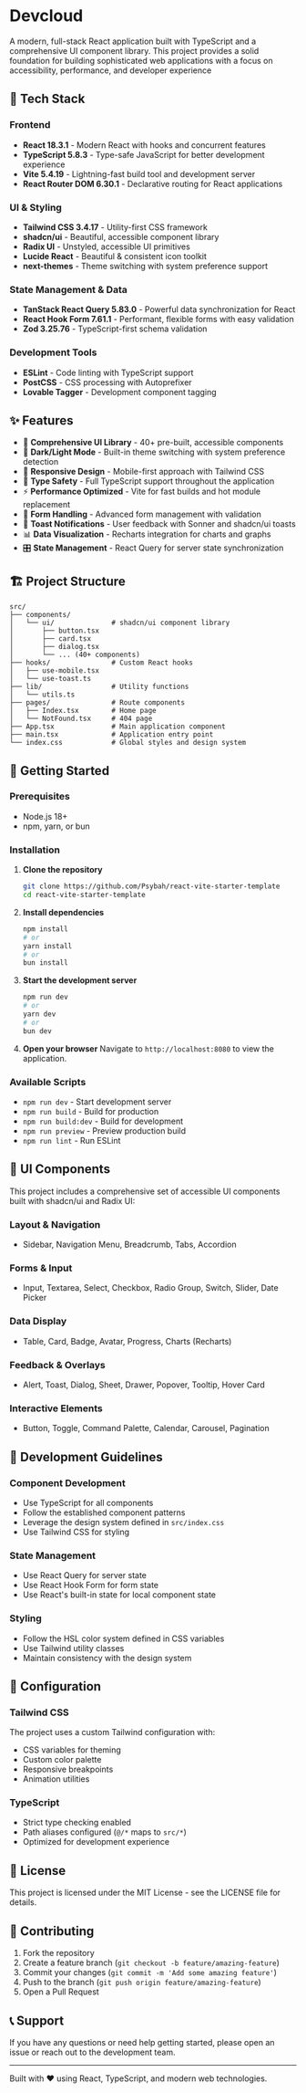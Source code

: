 # Devcloud

A modern, full-stack React application built with TypeScript and a comprehensive UI component library. This project provides a solid foundation for building sophisticated web applications with a focus on accessibility, performance, and developer experience

## 🚀 Tech Stack

### Frontend
- **React 18.3.1** - Modern React with hooks and concurrent features
- **TypeScript 5.8.3** - Type-safe JavaScript for better development experience
- **Vite 5.4.19** - Lightning-fast build tool and development server
- **React Router DOM 6.30.1** - Declarative routing for React applications

### UI & Styling
- **Tailwind CSS 3.4.17** - Utility-first CSS framework
- **shadcn/ui** - Beautiful, accessible component library
- **Radix UI** - Unstyled, accessible UI primitives
- **Lucide React** - Beautiful & consistent icon toolkit
- **next-themes** - Theme switching with system preference support

### State Management & Data
- **TanStack React Query 5.83.0** - Powerful data synchronization for React
- **React Hook Form 7.61.1** - Performant, flexible forms with easy validation
- **Zod 3.25.76** - TypeScript-first schema validation

### Development Tools
- **ESLint** - Code linting with TypeScript support
- **PostCSS** - CSS processing with Autoprefixer
- **Lovable Tagger** - Development component tagging

## ✨ Features

- 🎨 **Comprehensive UI Library** - 40+ pre-built, accessible components
- 🌙 **Dark/Light Mode** - Built-in theme switching with system preference detection
- 📱 **Responsive Design** - Mobile-first approach with Tailwind CSS
- 🎯 **Type Safety** - Full TypeScript support throughout the application
- ⚡ **Performance Optimized** - Vite for fast builds and hot module replacement
- 🧪 **Form Handling** - Advanced form management with validation
- 🔔 **Toast Notifications** - User feedback with Sonner and shadcn/ui toasts
- 📊 **Data Visualization** - Recharts integration for charts and graphs
- 🎛️ **State Management** - React Query for server state synchronization

## 🏗️ Project Structure

```
src/
├── components/
│   └── ui/              # shadcn/ui component library
│       ├── button.tsx
│       ├── card.tsx
│       ├── dialog.tsx
│       └── ... (40+ components)
├── hooks/               # Custom React hooks
│   ├── use-mobile.tsx
│   └── use-toast.ts
├── lib/                 # Utility functions
│   └── utils.ts
├── pages/               # Route components
│   ├── Index.tsx        # Home page
│   └── NotFound.tsx     # 404 page
├── App.tsx              # Main application component
├── main.tsx             # Application entry point
└── index.css            # Global styles and design system
```

## 🚀 Getting Started

### Prerequisites
- Node.js 18+ 
- npm, yarn, or bun

### Installation

1. **Clone the repository**
   ```bash
   git clone https://github.com/Psybah/react-vite-starter-template
   cd react-vite-starter-template
   ```

2. **Install dependencies**
   ```bash
   npm install
   # or
   yarn install
   # or
   bun install
   ```

3. **Start the development server**
   ```bash
   npm run dev
   # or
   yarn dev
   # or
   bun dev
   ```

4. **Open your browser**
   Navigate to `http://localhost:8080` to view the application.

### Available Scripts

- `npm run dev` - Start development server
- `npm run build` - Build for production
- `npm run build:dev` - Build for development
- `npm run preview` - Preview production build
- `npm run lint` - Run ESLint

## 🎨 UI Components

This project includes a comprehensive set of accessible UI components built with shadcn/ui and Radix UI:

### Layout & Navigation
- Sidebar, Navigation Menu, Breadcrumb, Tabs, Accordion

### Forms & Input
- Input, Textarea, Select, Checkbox, Radio Group, Switch, Slider, Date Picker

### Data Display
- Table, Card, Badge, Avatar, Progress, Charts (Recharts)

### Feedback & Overlays
- Alert, Toast, Dialog, Sheet, Drawer, Popover, Tooltip, Hover Card

### Interactive Elements
- Button, Toggle, Command Palette, Calendar, Carousel, Pagination

## 🎯 Development Guidelines

### Component Development
- Use TypeScript for all components
- Follow the established component patterns
- Leverage the design system defined in `src/index.css`
- Use Tailwind CSS for styling

### State Management
- Use React Query for server state
- Use React Hook Form for form state
- Use React's built-in state for local component state

### Styling
- Follow the HSL color system defined in CSS variables
- Use Tailwind utility classes
- Maintain consistency with the design system

## 🔧 Configuration

### Tailwind CSS
The project uses a custom Tailwind configuration with:
- CSS variables for theming
- Custom color palette
- Responsive breakpoints
- Animation utilities

### TypeScript
- Strict type checking enabled
- Path aliases configured (`@/*` maps to `src/*`)
- Optimized for development experience

## 📝 License

This project is licensed under the MIT License - see the LICENSE file for details.

## 🤝 Contributing

1. Fork the repository
2. Create a feature branch (`git checkout -b feature/amazing-feature`)
3. Commit your changes (`git commit -m 'Add some amazing feature'`)
4. Push to the branch (`git push origin feature/amazing-feature`)
5. Open a Pull Request

## 📞 Support

If you have any questions or need help getting started, please open an issue or reach out to the development team.

---

Built with ❤️ using React, TypeScript, and modern web technologies.
